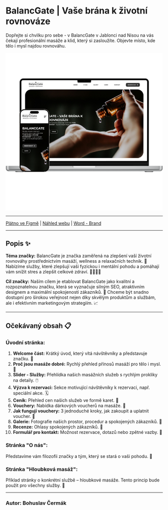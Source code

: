 # BalancGate | Vaše brána k životní rovnováze

Dopřejte si chvilku pro sebe - v BalancGate v Jablonci nad Nisou na vás čekají profesionální masáže a klid, který si zasloužíte. Objevte místo, kde tělo i mysl najdou rovnováhu.

![BalancGate-mockup](/public/images/content/original/BalancGate-mockup.png)

---

[Plátno ve Figmě](https://www.figma.com/design/XzURy8VPKYpPw7Nvizl29h/%C4%8Cerm%C3%A1kBohuslav?node-id=182-15&t=KhkWwVRr1tCxZYzG-1) | [Náhled webu](https://pslib-cz.github.io/2024-p2a-web-volnyprojekt-bobcermak/) | [Word - Brand](https://pslib.sharepoint.com/:w:/s/P2AMME2024sk.1/EfunV8iC8TZHgIs_0g-U0u8Bumrv1k7fsV50db7xO-U7wQ?e=B7ZfZy)

---

## Popis ✨

**Téma značky:**
BalancGate je značka zaměřená na zlepšení vaší životní rovnováhy prostřednictvím masáží, wellness a relaxačních technik. 🌸 Nabízíme služby, které zlepšují vaši fyzickou i mentální pohodu a pomáhají vám snížit stres a zlepšit celkové zdraví. 💆‍♂️💆‍♀️

**Cíl značky:**
Naším cílem je etablovat BalancGate jako kvalitní a rozpoznatelnou značku, která se vyznačuje silným SEO, atraktivním designem a maximální spokojeností zákazníků. 🌿 Chceme být snadno dostupní pro širokou veřejnost nejen díky skvělým produktům a službám, ale i efektivním marketingovým strategiím. 📈

---

## Očekávaný obsah 📋

### Úvodní stránka:
1. **Welcome část:** Krátký úvod, který vítá návštěvníky a představuje značku. 👋
2. **Proč jsou masáže dobré:** Rychlý přehled přínosů masáží pro tělo i mysl. 💖
3. **Slider - Služby:** Přehlídka našich masážních služeb s rychlým prokliky na detaily. 🖱️
4. **Výzva k rezervaci:** Sekce motivující návštěvníky k rezervaci, např. speciální akce. 🗓️
5. **Ceník:** Přehled cen našich služeb ve formě karet. 💸
6. **Vouchery:** Nabídka dárkových voucherů na masáže. 🎁
7. **Jak fungují vouchery:** 3 jednoduché kroky, jak zakoupit a uplatnit voucher. 🛒
8. **Galerie:** Fotografie našich prostor, procedur a spokojených zákazníků. 📸
9. **Recenze:** Ohlasy spokojených zákazníků. 🌟
10. **Formulář pro kontakt:** Možnost rezervace, dotazů nebo zpětné vazby. 📩

### Stránka "O nás":
Představíme vám filozofii značky a tým, který se stará o vaši pohodu. 💫

### Stránka "Hloubková masáž":
Příklad stránky o konkrétní službě – hloubkové masáže. Tento princip bude použit pro všechny služby. 👐

---

### Autor: Bohuslav Čermák